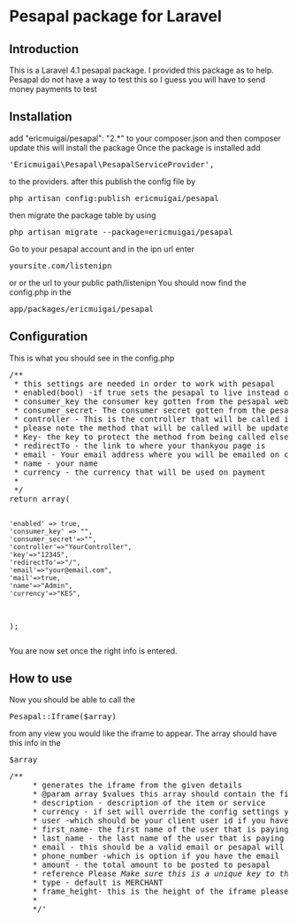 Pesapal package for Laravel
=======
<h2>Introduction</h2>
This is a Laravel 4.1 pesapal package.
I provided this package as to help.
Pesapal do not have a way to test this so I guess you will have to send money
payments to test

<h2>Installation</h2>
add "ericmuigai/pesapal": "2.*" to your composer.json and then composer update
this will install the package
Once the package is installed add <pre>'Ericmuigai\Pesapal\PesapalServiceProvider',</pre> to the providers.
after this publish the config file by <pre>php artisan config:publish ericmuigai/pesapal</pre>
then migrate the package table by using <pre>php artisan migrate --package=ericmuigai/pesapal</pre>
Go to your pesapal account and in the ipn url enter <pre>yoursite.com/listenipn</pre> or or the url to your public path/listenipn
You should now find the config.php in the <pre>app/packages/ericmuigai/pesapal </pre>


<h2>Configuration</h2>
This is what you should see in the config.php
<pre>
/**
 * this settings are needed in order to work with pesapal
 * enabled(bool) -if true sets the pesapal to live instead of demo website that was not functioning at the time of writing this package
 * consumer_key the consumer key gotten from the pesapal website
 * consumer_secret- The consumer secret gotten from the pesapal website
 * controller - This is the controller that will be called if the status is valid,
 * please note the method that will be called will be updateItem and should be static that is update($key,$reference)
 * Key- the key to protect the method from being called elsewhere
 * redirectTo - the link to where your thankyou page is
 * email - Your email address where you will be emailed on complete transaction
 * name - your name
 * currency - the currency that will be used on payment
 *
 */
return array(

    'enabled' => true,
    'consumer_key' => "",
    'consumer_secret'=>"",
    'controller'=>"YourController",
    'key'=>"12345",
    'redirectTo'=>"/",
    'email'=>"your@email.com",
    'mail'=>true,
    'name'=>"Admin",
    'currency'=>"KES",

);
</pre>
You are now set once the right info is entered.
<h2>How to use</h2>
Now you should be able to call the <pre>Pesapal::Iframe($array)</pre>
from any view you would like the iframe to appear.
The array should have this info in the <pre>$array</pre>
  <pre>/**
     * generates the iframe from the given details
     * @param array $values this array should contain the fields required by pesapal
     * description - description of the item or service
     * currency - if set will override the config settings you have of currency
     * user -which should be your client user id if you have a system of users
     * first_name- the first name of the user that is paying
     * last_name - the last name of the user that is paying
     * email - this should be a valid email or pesapal will throw an error
     * phone_number -which is option if you have the email
     * amount - the total amount to be posted to pesapal
     * reference Please <em>Make sure this is a unique key to the transaction</em>. <em>An example is the id of the item or something</em>
     * type - default is MERCHANT
     * frame_height- this is the height of the iframe please provide integers as in 900 without the px
     *
     */'
     </pre>
